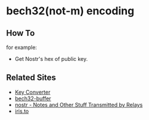 # bech32(not-m) encoding

## How To

for example:
- Get Nostr's hex of public key.

## Related Sites

- [Key Converter](https://damus.io/key/)
- [bech32-buffer](https://slowli.github.io/bech32-buffer/)
- [nostr - Notes and Other Stuff Transmitted by Relays](https://github.com/nostr-protocol/nostr)
- [iris.to](https://iris.to/)
